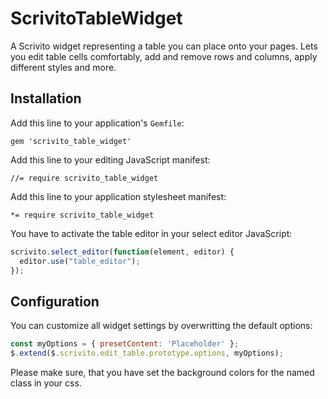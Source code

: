 # ScrivitoTableWidget

A Scrivito widget representing a table you can place onto your pages. Lets you edit table cells comfortably, add and remove rows and columns, apply different styles and more.

## Installation

Add this line to your application's `Gemfile`:

    gem 'scrivito_table_widget'

Add this line to your editing JavaScript manifest:

    //= require scrivito_table_widget

Add this line to your application stylesheet manifest:

    *= require scrivito_table_widget

You have to activate the table editor in your select editor JavaScript:

```js
scrivito.select_editor(function(element, editor) {
  editor.use("table_editor");
});
```

## Configuration

You can customize all widget settings by overwritting the default options:

```js
const myOptions = { presetContent: 'Placeholder' };
$.extend($.scrivito.edit_table.prototype.options, myOptions);
```

Please make sure, that you have set the background colors for the named class in your css.

